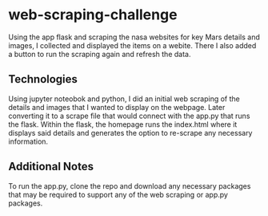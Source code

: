# web-scraping-challenge
Using the app flask and scraping the nasa websites for key Mars details and images, I collected and displayed the items on a webite. There I also added a button to run the scraping again and refresh the data.

## Technologies
Using jupyter noteobok and python, I did an initial web scraping of the details and images that I wanted to display on the webpage. Later converting it to a scrape file that would connect with the app.py that runs the flask. Within the flask, the homepage runs the index.html where it displays said details and generates the option to re-scrape any necessary information. 

## Additional Notes
To run the app.py, clone the repo and download any necessary packages that may be required to support any of the web scraping or app.py packages. 
